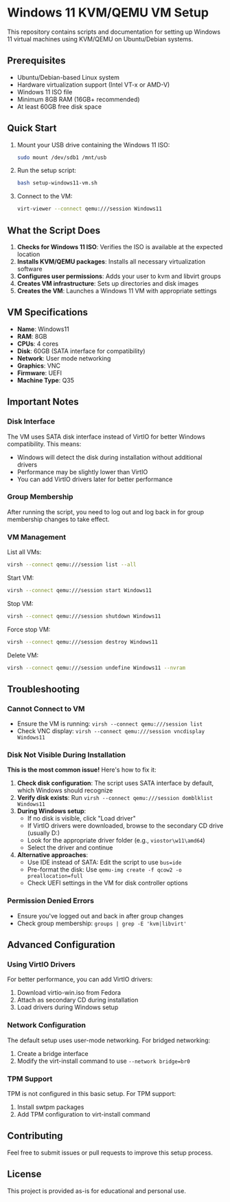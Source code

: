 # Windows 11 KVM/QEMU VM Setup

This repository contains scripts and documentation for setting up Windows 11 virtual machines using KVM/QEMU on Ubuntu/Debian systems.

## Prerequisites

- Ubuntu/Debian-based Linux system
- Hardware virtualization support (Intel VT-x or AMD-V)
- Windows 11 ISO file
- Minimum 8GB RAM (16GB+ recommended)
- At least 60GB free disk space

## Quick Start

1. Mount your USB drive containing the Windows 11 ISO:
   ```bash
   sudo mount /dev/sdb1 /mnt/usb
   ```

2. Run the setup script:
   ```bash
   bash setup-windows11-vm.sh
   ```

3. Connect to the VM:
   ```bash
   virt-viewer --connect qemu:///session Windows11
   ```

## What the Script Does

1. **Checks for Windows 11 ISO**: Verifies the ISO is available at the expected location
2. **Installs KVM/QEMU packages**: Installs all necessary virtualization software
3. **Configures user permissions**: Adds your user to kvm and libvirt groups
4. **Creates VM infrastructure**: Sets up directories and disk images
5. **Creates the VM**: Launches a Windows 11 VM with appropriate settings

## VM Specifications

- **Name**: Windows11
- **RAM**: 8GB
- **CPUs**: 4 cores
- **Disk**: 60GB (SATA interface for compatibility)
- **Network**: User mode networking
- **Graphics**: VNC
- **Firmware**: UEFI
- **Machine Type**: Q35

## Important Notes

### Disk Interface
The VM uses SATA disk interface instead of VirtIO for better Windows compatibility. This means:
- Windows will detect the disk during installation without additional drivers
- Performance may be slightly lower than VirtIO
- You can add VirtIO drivers later for better performance

### Group Membership
After running the script, you need to log out and log back in for group membership changes to take effect.

### VM Management

List all VMs:
```bash
virsh --connect qemu:///session list --all
```

Start VM:
```bash
virsh --connect qemu:///session start Windows11
```

Stop VM:
```bash
virsh --connect qemu:///session shutdown Windows11
```

Force stop VM:
```bash
virsh --connect qemu:///session destroy Windows11
```

Delete VM:
```bash
virsh --connect qemu:///session undefine Windows11 --nvram
```

## Troubleshooting

### Cannot Connect to VM
- Ensure the VM is running: `virsh --connect qemu:///session list`
- Check VNC display: `virsh --connect qemu:///session vncdisplay Windows11`

### Disk Not Visible During Installation
**This is the most common issue!** Here's how to fix it:

1. **Check disk configuration**: The script uses SATA interface by default, which Windows should recognize
2. **Verify disk exists**: Run `virsh --connect qemu:///session domblklist Windows11`
3. **During Windows setup**: 
   - If no disk is visible, click "Load driver"
   - If VirtIO drivers were downloaded, browse to the secondary CD drive (usually D:)
   - Look for the appropriate driver folder (e.g., `viostor\w11\amd64`)
   - Select the driver and continue
4. **Alternative approaches**:
   - Use IDE instead of SATA: Edit the script to use `bus=ide`
   - Pre-format the disk: Use `qemu-img create -f qcow2 -o preallocation=full`
   - Check UEFI settings in the VM for disk controller options

### Permission Denied Errors
- Ensure you've logged out and back in after group changes
- Check group membership: `groups | grep -E 'kvm|libvirt'`

## Advanced Configuration

### Using VirtIO Drivers
For better performance, you can add VirtIO drivers:
1. Download virtio-win.iso from Fedora
2. Attach as secondary CD during installation
3. Load drivers during Windows setup

### Network Configuration
The default setup uses user-mode networking. For bridged networking:
1. Create a bridge interface
2. Modify the virt-install command to use `--network bridge=br0`

### TPM Support
TPM is not configured in this basic setup. For TPM support:
1. Install swtpm packages
2. Add TPM configuration to virt-install command

## Contributing

Feel free to submit issues or pull requests to improve this setup process.

## License

This project is provided as-is for educational and personal use.